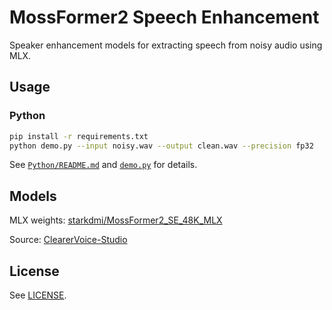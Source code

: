 # MossFormer2 Speech Enhancement

Speaker enhancement models for extracting speech from noisy audio using MLX.

## Usage

### Python

```bash
pip install -r requirements.txt
python demo.py --input noisy.wav --output clean.wav --precision fp32
```

See [`Python/README.md`](python/README.md) and [`demo.py`](python/demo.py) for details.

## Models

MLX weights: [starkdmi/MossFormer2_SE_48K_MLX](https://huggingface.co/starkdmi/MossFormer2_SE_48K_MLX)

Source: [ClearerVoice-Studio](https://github.com/modelscope/ClearerVoice-Studio)

## License

See [LICENSE](LICENSE).
